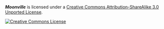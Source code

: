 _**Moonville**_ is licensed under a [Creative Commons Attribution-ShareAlike 3.0 Unported License](http://creativecommons.org/licenses/by-sa/3.0/deed.en_US).

[![Creative Commons License](http://i.creativecommons.org/l/by-sa/3.0/88x31.png)](http://creativecommons.org/licenses/by-sa/3.0/deed.en_US)

